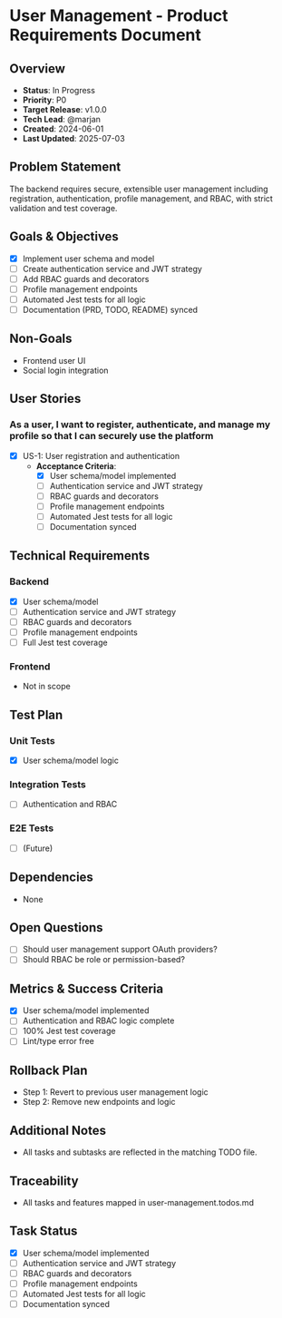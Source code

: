 # User Management - Product Requirements Document

## Overview
- **Status**: In Progress
- **Priority**: P0
- **Target Release**: v1.0.0
- **Tech Lead**: @marjan
- **Created**: 2024-06-01
- **Last Updated**: 2025-07-03

## Problem Statement
The backend requires secure, extensible user management including registration, authentication, profile management, and RBAC, with strict validation and test coverage.

## Goals & Objectives
- [x] Implement user schema and model
- [ ] Create authentication service and JWT strategy
- [ ] Add RBAC guards and decorators
- [ ] Profile management endpoints
- [ ] Automated Jest tests for all logic
- [ ] Documentation (PRD, TODO, README) synced

## Non-Goals
- Frontend user UI
- Social login integration

## User Stories
### As a user, I want to register, authenticate, and manage my profile so that I can securely use the platform
- [x] US-1: User registration and authentication
  - **Acceptance Criteria**:
    - [x] User schema/model implemented
    - [ ] Authentication service and JWT strategy
    - [ ] RBAC guards and decorators
    - [ ] Profile management endpoints
    - [ ] Automated Jest tests for all logic
    - [ ] Documentation synced

## Technical Requirements
### Backend
- [x] User schema/model
- [ ] Authentication service and JWT strategy
- [ ] RBAC guards and decorators
- [ ] Profile management endpoints
- [ ] Full Jest test coverage

### Frontend
- Not in scope

## Test Plan
### Unit Tests
- [x] User schema/model logic
### Integration Tests
- [ ] Authentication and RBAC
### E2E Tests
- [ ] (Future)

## Dependencies
- None

## Open Questions
- [ ] Should user management support OAuth providers?
- [ ] Should RBAC be role or permission-based?

## Metrics & Success Criteria
- [x] User schema/model implemented
- [ ] Authentication and RBAC logic complete
- [ ] 100% Jest test coverage
- [ ] Lint/type error free

## Rollback Plan
- Step 1: Revert to previous user management logic
- Step 2: Remove new endpoints and logic

## Additional Notes
- All tasks and subtasks are reflected in the matching TODO file.

## Traceability
- All tasks and features mapped in user-management.todos.md

## Task Status
- [x] User schema/model implemented
- [ ] Authentication service and JWT strategy
- [ ] RBAC guards and decorators
- [ ] Profile management endpoints
- [ ] Automated Jest tests for all logic
- [ ] Documentation synced
